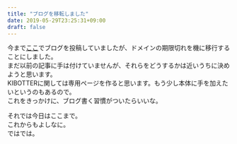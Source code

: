 ```yaml
---
title: "ブログを移転しました"
date: 2019-05-29T23:25:31+09:00
draft: false
---
```


今まで[ここ](http://kibou811.xyz/)でブログを投稿していましたが、ドメインの期限切れを機に移行することにしました。  
まだ以前の記事に手は付けていませんが、それらをどうするかは近いうちに決めようと思います。  
KIBOTTERに関しては専用ページを作ると思います。もう少し本体に手を加えたいというのもあるので。  
これをきっかけに、ブログ書く習慣がついたらいいな。

それでは今日はここまで。  
これからもよしなに。  
ではでは。  